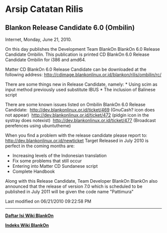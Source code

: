 # Arsip Catatan Rilis 

## Blankon Release Candidate 6.0 (Ombilin)

Internet, Monday, June 21, 2010.

On this day publishes the Development Team BlankOn BlankOn 6.0 Release Candidate Ombilin. This publication is printed CD BlankOn 6.0 Release Candidate 
Ombilin for i386 and amd64.

Matter CD BlankOn 6.0 Release Candidate can be downloaded at the following address: ​http://cdimage.blankonlinux.or.id/blankon/rilis/ombilin/rc/

There are some things new in Release Candidate, namely:
    * Using scim as input method previously used substitute IBUS
    * The inclusion of Balinese script

There are some known issues listed on Ombilin BlankOn 6.0 Release Candidate:
​
http://dev.blankonlinux.or.id/ticket/469 (GnuCash? icon does not appear)
​
http://dev.blankonlinux.or.id/ticket/472 (pidgin icon in the systray does notexist)
​
http://dev.blankonlinux.or.id/ticket/477 (Broadcast perefences using ubuntutheme)

When you find a problem with the release candidate please report to: ​http://dev.blankonlinux.or.id/newticket Target Released in July 2010 is perfect 
in the coming months are:
   * Increasing levels of the Indonesian translation
   * Fix some problems that still occur
   * Entering into Matter CD Sundanese script
   * Complete Handbook

Along with this Release Candidate, Team Developer BlankOn BlankOn also announced that the release of version 7.0 which is scheduled to be published in 
July 2011 will be given the code name "Pattimura"

Last modified on 06/21/2010 09:22:58 PM

---
[**Daftar Isi Wiki BlankOn**](/DaftarIsi/README.md)
 
[**Indeks Wiki BlankOn**](/Indeks.md)



